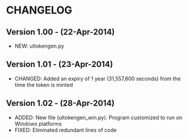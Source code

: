 # CHANGELOG

## Version 1.00 - (22-Apr-2014)
* NEW: ultokengen.py

## Version 1.01 - (23-Apr-2014)
* CHANGED: Added an expiry of 1 year (31,557,600 seconds) from the time the token is minted

## Version 1.02 - (28-Apr-2014)
* ADDED: New file (ultokengen_win.py). Program customized to run on Windows platforms
* FIXED: Eliminated redundant lines of code
